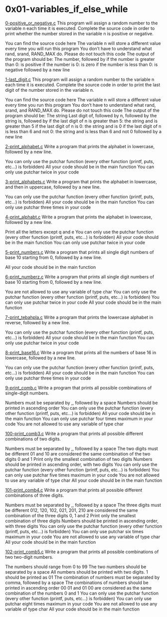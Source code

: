 # 0x01-variables_if_else_while

[0-positive_or_negative.c](https://github.com/Jadvdm/alx-low_level_programming/blob/master/0x01-variables_if_else_while/0-positive_or_negative.c) This program will assign a random number to the variable n each time it is executed. Complete the source code in order to print whether the number stored in the variable n is positive or negative.

You can find the source code here
The variable n will store a different value every time you will run this program
You don’t have to understand what rand, srand, RAND_MAX do. Please do not touch this code
The output of the program should be:
The number, followed by
if the number is greater than 0: is positive
if the number is 0: is zero
if the number is less than 0: is negative
followed by a new line

[1-last_digit.c](https://github.com/Jadvdm/alx-low_level_programming/blob/master/0x01-variables_if_else_while/1-last_digit.c) This program will assign a random number to the variable n each time it is executed. Complete the source code in order to print the last digit of the number stored in the variable n.

You can find the source code here
The variable n will store a different value every time you run this program
You don’t have to understand what rand, srand, and RAND_MAX do. Please do not touch this code
The output of the program should be:
The string Last digit of, followed by
n, followed by
the string is, followed by
if the last digit of n is greater than 5: the string and is greater than 5
if the last digit of n is 0: the string and is 0
if the last digit of n is less than 6 and not 0: the string and is less than 6 and not 0
followed by a new line

[2-print_alphabet.c](https://github.com/Jadvdm/alx-low_level_programming/blob/master/0x01-variables_if_else_while/2-print_alphabet.c) Write a program that prints the alphabet in lowercase, followed by a new line.

You can only use the putchar function (every other function (printf, puts, etc…) is forbidden)
All your code should be in the main function
You can only use putchar twice in your code

[3-print_alphabets.c](https://github.com/Jadvdm/alx-low_level_programming/blob/master/0x01-variables_if_else_while/3-print_alphabets.c) Write a program that prints the alphabet in lowercase, and then in uppercase, followed by a new line.

You can only use the putchar function (every other function (printf, puts, etc…) is forbidden)
All your code should be in the main function
You can only use putchar three times in your code

[4-print_alphabt.c](https://github.com/Jadvdm/alx-low_level_programming/blob/master/0x01-variables_if_else_while/4-print_alphabt.c) Write a program that prints the alphabet in lowercase, followed by a new line.

Print all the letters except q and e
You can only use the putchar function (every other function (printf, puts, etc…) is forbidden)
All your code should be in the main function
You can only use putchar twice in your code

[5-print_numbers.c](https://github.com/Jadvdm/alx-low_level_programming/blob/master/0x01-variables_if_else_while/5-print_numbers.c) Write a program that prints all single digit numbers of base 10 starting from 0, followed by a new line.

All your code should be in the main function

[6-print_numberz.c](https://github.com/Jadvdm/alx-low_level_programming/blob/master/0x01-variables_if_else_while/6-print_numberz.c) Write a program that prints all single digit numbers of base 10 starting from 0, followed by a new line.

You are not allowed to use any variable of type char
You can only use the putchar function (every other function (printf, puts, etc…) is forbidden)
You can only use putchar twice in your code
All your code should be in the main function

[7-print_tebahpla.c](https://github.com/Jadvdm/alx-low_level_programming/blob/master/0x01-variables_if_else_while/7-print_tebahpla.c) Write a program that prints the lowercase alphabet in reverse, followed by a new line.

You can only use the putchar function (every other function (printf, puts, etc…) is forbidden)
All your code should be in the main function
You can only use putchar twice in your code

[8-print_base16.c](https://github.com/Jadvdm/alx-low_level_programming/blob/master/0x01-variables_if_else_while/8-print_base16.c) Write a program that prints all the numbers of base 16 in lowercase, followed by a new line.

You can only use the putchar function (every other function (printf, puts, etc…) is forbidden)
All your code should be in the main function
You can only use putchar three times in your code

[9-print_comb.c](https://github.com/Jadvdm/alx-low_level_programming/blob/master/0x01-variables_if_else_while/9-print_comb.c) Write a program that prints all possible combinations of single-digit numbers.

Numbers must be separated by ,, followed by a space
Numbers should be printed in ascending order
You can only use the putchar function (every other function (printf, puts, etc…) is forbidden)
All your code should be in the main function
You can only use putchar four times maximum in your code
You are not allowed to use any variable of type char

[100-print_comb3.c](https://github.com/Jadvdm/alx-low_level_programming/blob/master/0x01-variables_if_else_while/100-print_comb3.c) Write a program that prints all possible different combinations of two digits.

Numbers must be separated by ,, followed by a space
The two digits must be different
01 and 10 are considered the same combination of the two digits 0 and 1
Print only the smallest combination of two digits
Numbers should be printed in ascending order, with two digits
You can only use the putchar function (every other function (printf, puts, etc…) is forbidden)
You can only use putchar five times maximum in your code
You are not allowed to use any variable of type char
All your code should be in the main function

[101-print_comb4.c](https://github.com/Jadvdm/alx-low_level_programming/blob/master/0x01-variables_if_else_while/101-print_comb4.c) Write a program that prints all possible different combinations of three digits.

Numbers must be separated by ,, followed by a space
The three digits must be different
012, 120, 102, 021, 201, 210 are considered the same combination of the three digits 0, 1 and 2
Print only the smallest combination of three digits
Numbers should be printed in ascending order, with three digits
You can only use the putchar function (every other function (printf, puts, etc…) is forbidden)
You can only use putchar six times maximum in your code
You are not allowed to use any variable of type char
All your code should be in the main function

[102-print_comb5.c](https://github.com/Jadvdm/alx-low_level_programming/blob/master/0x01-variables_if_else_while/102-print_comb5.c) Write a program that prints all possible combinations of two two-digit numbers.

The numbers should range from 0 to 99
The two numbers should be separated by a space
All numbers should be printed with two digits. 1 should be printed as 01
The combination of numbers must be separated by comma, followed by a space
The combinations of numbers should be printed in ascending order
00 01 and 01 00 are considered as the same combination of the numbers 0 and 1
You can only use the putchar function (every other function (printf, puts, etc…) is forbidden)
You can only use putchar eight times maximum in your code
You are not allowed to use any variable of type char
All your code should be in the main function

